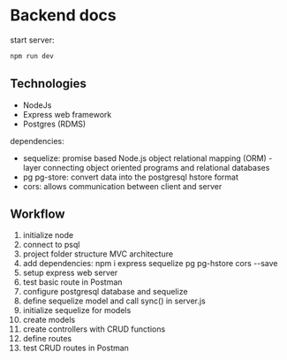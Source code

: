 # Backend docs

start server:

```bash
npm run dev
```

## Technologies

- NodeJs
- Express web framework
- Postgres (RDMS)

dependencies:

- sequelize: promise based Node.js object relational mapping (ORM) - layer connecting object oriented programs and relational databases
- pg pg-store: convert data into the postgresql hstore format
- cors: allows communication between client and server

## Workflow

1. initialize node
2. connect to psql
3. project folder structure MVC architecture
4. add dependencies: npm i express sequelize pg pg-hstore cors --save
5. setup express web server
6. test basic route in Postman
7. configure postgresql database and sequelize
8. define sequelize model and call sync() in server.js
9. initialize sequelize for models
10. create models
11. create controllers with CRUD functions
12. define routes
13. test CRUD routes in Postman
